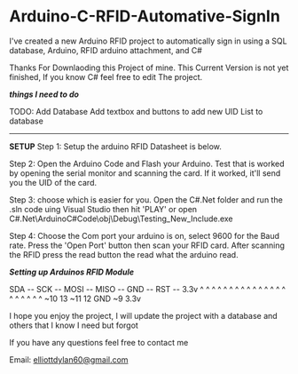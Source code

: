 # Arduino-C-RFID-Automative-SignIn
I've created a new Arduino RFID project to automatically sign in using a SQL database, Arduino, RFID arduino attachment, and C#


Thanks For Downlaoding this Project of mine. 
This Current Version is not yet finished, If you know C# feel free to edit 
The project.

*******************************things I need to do*******************************

TODO:
Add Database
Add textbox and buttons to add new UID List to database

*********************************************************************************

**************************************SETUP**************************************
Step 1:
Setup the arduino RFID Datasheet is below.

Step 2:
Open the Arduino Code and Flash your Arduino.
Test that is worked by opening the serial monitor and scanning the card.
If it worked, it'll send you the UID of the card.

Step 3:
choose which is easier for you.
Open the C#.Net folder and run the .sln code uing Visual Studio then hit 'PLAY'
or open C#.Net\ArduinoC#Code\obj\Debug\Testing_New_Include.exe

Step 4:
Choose the Com port your arduino is on, select 9600 for the Baud rate.
Press the 'Open Port' button then scan your RFID card.
After scanning the RFID press the read button the read what the arduino read.


*************************Setting up Arduinos RFID Module*************************

SDA -- SCK -- MOSI -- MISO -- GND -- RST -- 3.3v
 ^      ^       ^      ^       ^      ^      ^
 ^      ^       ^      ^       ^      ^      ^
 ^      ^       ^      ^       ^      ^      ^
 ~10    13     ~11     12     GND    ~9     3.3v  



I hope you enjoy the project, I will update the project with a database and others that I know I need but forgot

If you have any questions feel free to contact me

Email: elliottdylan60@gmail.com






